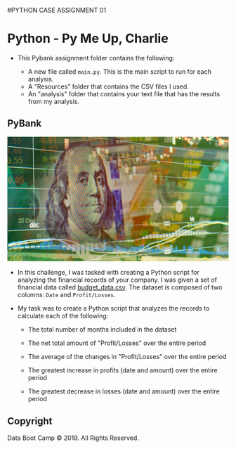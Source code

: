 
#PYTHON CASE ASSIGNMENT 01
# Python - Py Me Up, Charlie

* This Pybank assignment folder contains the following:

  * A new file called `main.py`. This is the main script to run for each analysis.
  * A "Resources" folder that contains the CSV files I used.
  * An "analysis" folder that contains your text file that has the results from my analysis.



## PyBank

![Revenue](Images/revenue-per-lead.png)

* In this challenge, I was tasked with creating a Python script for analyzing the financial records of your company. I was given a set of financial data called [budget_data.csv](PyBank/Resources/budget_data.csv). The dataset is composed of two columns: `Date` and `Profit/Losses`. 

* My task was to create a Python script that analyzes the records to calculate each of the following:

  * The total number of months included in the dataset

  * The net total amount of "Profit/Losses" over the entire period

  * The average of the changes in "Profit/Losses" over the entire period

  * The greatest increase in profits (date and amount) over the entire period

  * The greatest decrease in losses (date and amount) over the entire period




## Copyright

Data Boot Camp © 2019. All Rights Reserved.
